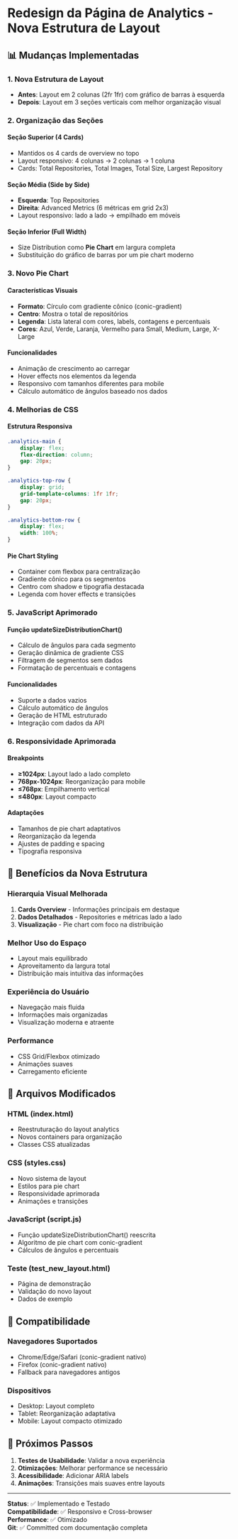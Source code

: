 # Redesign da Página de Analytics - Nova Estrutura de Layout

## 📊 Mudanças Implementadas

### 1. **Nova Estrutura de Layout**
- **Antes**: Layout em 2 colunas (2fr 1fr) com gráfico de barras à esquerda
- **Depois**: Layout em 3 seções verticais com melhor organização visual

### 2. **Organização das Seções**

#### **Seção Superior (4 Cards)**
- Mantidos os 4 cards de overview no topo
- Layout responsivo: 4 colunas → 2 colunas → 1 coluna
- Cards: Total Repositories, Total Images, Total Size, Largest Repository

#### **Seção Média (Side by Side)**
- **Esquerda**: Top Repositories
- **Direita**: Advanced Metrics (6 métricas em grid 2x3)
- Layout responsivo: lado a lado → empilhado em móveis

#### **Seção Inferior (Full Width)**
- Size Distribution como **Pie Chart** em largura completa
- Substituição do gráfico de barras por um pie chart moderno

### 3. **Novo Pie Chart**

#### **Características Visuais**
- **Formato**: Círculo com gradiente cônico (conic-gradient)
- **Centro**: Mostra o total de repositórios
- **Legenda**: Lista lateral com cores, labels, contagens e percentuais
- **Cores**: Azul, Verde, Laranja, Vermelho para Small, Medium, Large, X-Large

#### **Funcionalidades**
- Animação de crescimento ao carregar
- Hover effects nos elementos da legenda
- Responsivo com tamanhos diferentes para mobile
- Cálculo automático de ângulos baseado nos dados

### 4. **Melhorias de CSS**

#### **Estrutura Responsiva**
```css
.analytics-main {
    display: flex;
    flex-direction: column;
    gap: 20px;
}

.analytics-top-row {
    display: grid;
    grid-template-columns: 1fr 1fr;
    gap: 20px;
}

.analytics-bottom-row {
    display: flex;
    width: 100%;
}
```

#### **Pie Chart Styling**
- Container com flexbox para centralização
- Gradiente cônico para os segmentos
- Centro com shadow e tipografia destacada
- Legenda com hover effects e transições

### 5. **JavaScript Aprimorado**

#### **Função updateSizeDistributionChart()**
- Cálculo de ângulos para cada segmento
- Geração dinâmica de gradiente CSS
- Filtragem de segmentos sem dados
- Formatação de percentuais e contagens

#### **Funcionalidades**
- Suporte a dados vazios
- Cálculo automático de ângulos
- Geração de HTML estruturado
- Integração com dados da API

### 6. **Responsividade Aprimorada**

#### **Breakpoints**
- **≥1024px**: Layout lado a lado completo
- **768px-1024px**: Reorganização para mobile
- **≤768px**: Empilhamento vertical
- **≤480px**: Layout compacto

#### **Adaptações**
- Tamanhos de pie chart adaptativos
- Reorganização da legenda
- Ajustes de padding e spacing
- Tipografia responsiva

## 🎯 Benefícios da Nova Estrutura

### **Hierarquia Visual Melhorada**
1. **Cards Overview** - Informações principais em destaque
2. **Dados Detalhados** - Repositories e métricas lado a lado
3. **Visualização** - Pie chart com foco na distribuição

### **Melhor Uso do Espaço**
- Layout mais equilibrado
- Aproveitamento da largura total
- Distribuição mais intuitiva das informações

### **Experiência do Usuário**
- Navegação mais fluida
- Informações mais organizadas
- Visualização moderna e atraente

### **Performance**
- CSS Grid/Flexbox otimizado
- Animações suaves
- Carregamento eficiente

## 🔧 Arquivos Modificados

### **HTML (index.html)**
- Reestruturação do layout analytics
- Novos containers para organização
- Classes CSS atualizadas

### **CSS (styles.css)**
- Novo sistema de layout
- Estilos para pie chart
- Responsividade aprimorada
- Animações e transições

### **JavaScript (script.js)**
- Função updateSizeDistributionChart() reescrita
- Algoritmo de pie chart com conic-gradient
- Cálculos de ângulos e percentuais

### **Teste (test_new_layout.html)**
- Página de demonstração
- Validação do novo layout
- Dados de exemplo

## 📱 Compatibilidade

### **Navegadores Suportados**
- Chrome/Edge/Safari (conic-gradient nativo)
- Firefox (conic-gradient nativo)
- Fallback para navegadores antigos

### **Dispositivos**
- Desktop: Layout completo
- Tablet: Reorganização adaptativa
- Mobile: Layout compacto otimizado

## 🚀 Próximos Passos

1. **Testes de Usabilidade**: Validar a nova experiência
2. **Otimizações**: Melhorar performance se necessário
3. **Acessibilidade**: Adicionar ARIA labels
4. **Animações**: Transições mais suaves entre layouts

---

**Status**: ✅ Implementado e Testado  
**Compatibilidade**: ✅ Responsivo e Cross-browser  
**Performance**: ✅ Otimizado  
**Git**: ✅ Committed com documentação completa
